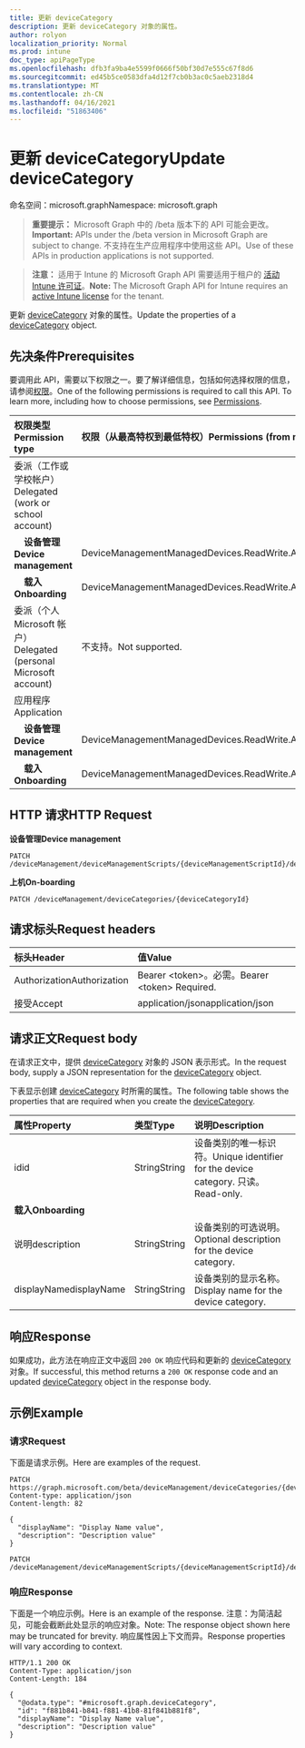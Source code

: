 ```yaml
---
title: 更新 deviceCategory
description: 更新 deviceCategory 对象的属性。
author: rolyon
localization_priority: Normal
ms.prod: intune
doc_type: apiPageType
ms.openlocfilehash: dfb3fa9ba4e5599f0666f50bf30d7e555c67f8d6
ms.sourcegitcommit: ed45b5ce0583dfa4d12f7cb0b3ac0c5aeb2318d4
ms.translationtype: MT
ms.contentlocale: zh-CN
ms.lasthandoff: 04/16/2021
ms.locfileid: "51863406"
---
```

# <a name="update-devicecategory"></a><span data-ttu-id="ad406-103">更新 deviceCategory</span><span class="sxs-lookup"><span data-stu-id="ad406-103">Update deviceCategory</span></span>

<span data-ttu-id="ad406-104">命名空间：microsoft.graph</span><span class="sxs-lookup"><span data-stu-id="ad406-104">Namespace: microsoft.graph</span></span>

> <span data-ttu-id="ad406-105">**重要提示：** Microsoft Graph 中的 /beta 版本下的 API 可能会更改。</span><span class="sxs-lookup"><span data-stu-id="ad406-105">**Important:** APIs under the /beta version in Microsoft Graph are subject to change.</span></span> <span data-ttu-id="ad406-106">不支持在生产应用程序中使用这些 API。</span><span class="sxs-lookup"><span data-stu-id="ad406-106">Use of these APIs in production applications is not supported.</span></span>

> <span data-ttu-id="ad406-107">**注意：** 适用于 Intune 的 Microsoft Graph API 需要适用于租户的 [活动 Intune 许可证](https://go.microsoft.com/fwlink/?linkid=839381)。</span><span class="sxs-lookup"><span data-stu-id="ad406-107">**Note:** The Microsoft Graph API for Intune requires an [active Intune license](https://go.microsoft.com/fwlink/?linkid=839381) for the tenant.</span></span>

<span data-ttu-id="ad406-108">更新 [deviceCategory](../resources/intune-shared-devicecategory.md) 对象的属性。</span><span class="sxs-lookup"><span data-stu-id="ad406-108">Update the properties of a [deviceCategory](../resources/intune-shared-devicecategory.md) object.</span></span>

## <a name="prerequisites"></a><span data-ttu-id="ad406-109">先决条件</span><span class="sxs-lookup"><span data-stu-id="ad406-109">Prerequisites</span></span>

<span data-ttu-id="ad406-p102">要调用此 API，需要以下权限之一。要了解详细信息，包括如何选择权限的信息，请参阅[权限](/graph/permissions-reference)。</span><span class="sxs-lookup"><span data-stu-id="ad406-p102">One of the following permissions is required to call this API. To learn more, including how to choose permissions, see [Permissions](/graph/permissions-reference).</span></span>

|<span data-ttu-id="ad406-112">权限类型</span><span class="sxs-lookup"><span data-stu-id="ad406-112">Permission type</span></span>|<span data-ttu-id="ad406-113">权限（从最高特权到最低特权）</span><span class="sxs-lookup"><span data-stu-id="ad406-113">Permissions (from most to least privileged)</span></span>|
|:---|:---|
|<span data-ttu-id="ad406-114">委派（工作或学校帐户）</span><span class="sxs-lookup"><span data-stu-id="ad406-114">Delegated (work or school account)</span></span>||
| <span data-ttu-id="ad406-115">&nbsp; &nbsp; **设备管理**</span><span class="sxs-lookup"><span data-stu-id="ad406-115">&nbsp; &nbsp; **Device management**</span></span> | <span data-ttu-id="ad406-116">DeviceManagementManagedDevices.ReadWrite.All</span><span class="sxs-lookup"><span data-stu-id="ad406-116">DeviceManagementManagedDevices.ReadWrite.All</span></span>|
| <span data-ttu-id="ad406-117">&nbsp; &nbsp; **载入**</span><span class="sxs-lookup"><span data-stu-id="ad406-117">&nbsp; &nbsp; **Onboarding**</span></span> | <span data-ttu-id="ad406-118">DeviceManagementManagedDevices.ReadWrite.All</span><span class="sxs-lookup"><span data-stu-id="ad406-118">DeviceManagementManagedDevices.ReadWrite.All</span></span>|
|<span data-ttu-id="ad406-119">委派（个人 Microsoft 帐户）</span><span class="sxs-lookup"><span data-stu-id="ad406-119">Delegated (personal Microsoft account)</span></span>|<span data-ttu-id="ad406-120">不支持。</span><span class="sxs-lookup"><span data-stu-id="ad406-120">Not supported.</span></span>|
|<span data-ttu-id="ad406-121">应用程序</span><span class="sxs-lookup"><span data-stu-id="ad406-121">Application</span></span>||
| <span data-ttu-id="ad406-122">&nbsp; &nbsp; **设备管理**</span><span class="sxs-lookup"><span data-stu-id="ad406-122">&nbsp; &nbsp; **Device management**</span></span> | <span data-ttu-id="ad406-123">DeviceManagementManagedDevices.ReadWrite.All</span><span class="sxs-lookup"><span data-stu-id="ad406-123">DeviceManagementManagedDevices.ReadWrite.All</span></span>|
| <span data-ttu-id="ad406-124">&nbsp; &nbsp; **载入**</span><span class="sxs-lookup"><span data-stu-id="ad406-124">&nbsp; &nbsp; **Onboarding**</span></span> | <span data-ttu-id="ad406-125">DeviceManagementManagedDevices.ReadWrite.All</span><span class="sxs-lookup"><span data-stu-id="ad406-125">DeviceManagementManagedDevices.ReadWrite.All</span></span>|

## <a name="http-request"></a><span data-ttu-id="ad406-126">HTTP 请求</span><span class="sxs-lookup"><span data-stu-id="ad406-126">HTTP Request</span></span>

<span data-ttu-id="ad406-127">**设备管理**</span><span class="sxs-lookup"><span data-stu-id="ad406-127">**Device management**</span></span>

<!-- {
  "blockType": "ignored"
}
-->
``` http
PATCH /deviceManagement/deviceManagementScripts/{deviceManagementScriptId}/deviceRunStates/{deviceManagementScriptDeviceStateId}/managedDevice/deviceCategory
```

<span data-ttu-id="ad406-128">**上机**</span><span class="sxs-lookup"><span data-stu-id="ad406-128">**On-boarding**</span></span>

<!-- {
  "blockType": "ignored"
}
-->
``` http
PATCH /deviceManagement/deviceCategories/{deviceCategoryId}
```

## <a name="request-headers"></a><span data-ttu-id="ad406-129">请求标头</span><span class="sxs-lookup"><span data-stu-id="ad406-129">Request headers</span></span>

|<span data-ttu-id="ad406-130">标头</span><span class="sxs-lookup"><span data-stu-id="ad406-130">Header</span></span>|<span data-ttu-id="ad406-131">值</span><span class="sxs-lookup"><span data-stu-id="ad406-131">Value</span></span>|
|:---|:---|
|<span data-ttu-id="ad406-132">Authorization</span><span class="sxs-lookup"><span data-stu-id="ad406-132">Authorization</span></span>|<span data-ttu-id="ad406-133">Bearer &lt;token&gt;。必需。</span><span class="sxs-lookup"><span data-stu-id="ad406-133">Bearer &lt;token&gt; Required.</span></span>|
|<span data-ttu-id="ad406-134">接受</span><span class="sxs-lookup"><span data-stu-id="ad406-134">Accept</span></span>|<span data-ttu-id="ad406-135">application/json</span><span class="sxs-lookup"><span data-stu-id="ad406-135">application/json</span></span>|

## <a name="request-body"></a><span data-ttu-id="ad406-136">请求正文</span><span class="sxs-lookup"><span data-stu-id="ad406-136">Request body</span></span>

<span data-ttu-id="ad406-137">在请求正文中，提供 [deviceCategory](../resources/intune-shared-devicecategory.md) 对象的 JSON 表示形式。</span><span class="sxs-lookup"><span data-stu-id="ad406-137">In the request body, supply a JSON representation for the [deviceCategory](../resources/intune-shared-devicecategory.md) object.</span></span>

<span data-ttu-id="ad406-138">下表显示创建 [deviceCategory](../resources/intune-shared-devicecategory.md) 时所需的属性。</span><span class="sxs-lookup"><span data-stu-id="ad406-138">The following table shows the properties that are required when you create the [deviceCategory](../resources/intune-shared-devicecategory.md).</span></span>

|<span data-ttu-id="ad406-139">属性</span><span class="sxs-lookup"><span data-stu-id="ad406-139">Property</span></span>|<span data-ttu-id="ad406-140">类型</span><span class="sxs-lookup"><span data-stu-id="ad406-140">Type</span></span>|<span data-ttu-id="ad406-141">说明</span><span class="sxs-lookup"><span data-stu-id="ad406-141">Description</span></span>|
|:---|:---|:---|
|<span data-ttu-id="ad406-142">id</span><span class="sxs-lookup"><span data-stu-id="ad406-142">id</span></span>|<span data-ttu-id="ad406-143">String</span><span class="sxs-lookup"><span data-stu-id="ad406-143">String</span></span>|<span data-ttu-id="ad406-144">设备类别的唯一标识符。</span><span class="sxs-lookup"><span data-stu-id="ad406-144">Unique identifier for the device category.</span></span> <span data-ttu-id="ad406-145">只读。</span><span class="sxs-lookup"><span data-stu-id="ad406-145">Read-only.</span></span>|
|<span data-ttu-id="ad406-146">**载入**</span><span class="sxs-lookup"><span data-stu-id="ad406-146">**Onboarding**</span></span>|
|<span data-ttu-id="ad406-147">说明</span><span class="sxs-lookup"><span data-stu-id="ad406-147">description</span></span>|<span data-ttu-id="ad406-148">String</span><span class="sxs-lookup"><span data-stu-id="ad406-148">String</span></span>|<span data-ttu-id="ad406-149">设备类别的可选说明。</span><span class="sxs-lookup"><span data-stu-id="ad406-149">Optional description for the device category.</span></span>|
|<span data-ttu-id="ad406-150">displayName</span><span class="sxs-lookup"><span data-stu-id="ad406-150">displayName</span></span>|<span data-ttu-id="ad406-151">String</span><span class="sxs-lookup"><span data-stu-id="ad406-151">String</span></span>|<span data-ttu-id="ad406-152">设备类别的显示名称。</span><span class="sxs-lookup"><span data-stu-id="ad406-152">Display name for the device category.</span></span>|

## <a name="response"></a><span data-ttu-id="ad406-153">响应</span><span class="sxs-lookup"><span data-stu-id="ad406-153">Response</span></span>

<span data-ttu-id="ad406-154">如果成功，此方法在响应正文中返回 `200 OK` 响应代码和更新的 [deviceCategory](../resources/intune-shared-devicecategory.md) 对象。</span><span class="sxs-lookup"><span data-stu-id="ad406-154">If successful, this method returns a `200 OK` response code and an updated [deviceCategory](../resources/intune-shared-devicecategory.md) object in the response body.</span></span>

## <a name="example"></a><span data-ttu-id="ad406-155">示例</span><span class="sxs-lookup"><span data-stu-id="ad406-155">Example</span></span>

### <a name="request"></a><span data-ttu-id="ad406-156">请求</span><span class="sxs-lookup"><span data-stu-id="ad406-156">Request</span></span>

<span data-ttu-id="ad406-157">下面是请求示例。</span><span class="sxs-lookup"><span data-stu-id="ad406-157">Here are examples of the request.</span></span>

``` http
PATCH https://graph.microsoft.com/beta/deviceManagement/deviceCategories/{deviceCategoryId}
Content-type: application/json
Content-length: 82

{
  "displayName": "Display Name value",
  "description": "Description value"
}

PATCH /deviceManagement/deviceManagementScripts/{deviceManagementScriptId}/deviceRunStates/{deviceManagementScriptDeviceStateId}/managedDevice/deviceCategory
```

### <a name="response"></a><span data-ttu-id="ad406-158">响应</span><span class="sxs-lookup"><span data-stu-id="ad406-158">Response</span></span>

<span data-ttu-id="ad406-159">下面是一个响应示例。</span><span class="sxs-lookup"><span data-stu-id="ad406-159">Here is an example of the response.</span></span> <span data-ttu-id="ad406-160">注意：为简洁起见，可能会截断此处显示的响应对象。</span><span class="sxs-lookup"><span data-stu-id="ad406-160">Note: The response object shown here may be truncated for brevity.</span></span> <span data-ttu-id="ad406-161">响应属性因上下文而异。</span><span class="sxs-lookup"><span data-stu-id="ad406-161">Response properties will vary according to context.</span></span>

``` http
HTTP/1.1 200 OK
Content-Type: application/json
Content-Length: 184

{
  "@odata.type": "#microsoft.graph.deviceCategory",
  "id": "f881b841-b841-f881-41b8-81f841b881f8",
  "displayName": "Display Name value",
  "description": "Description value"
}
```










